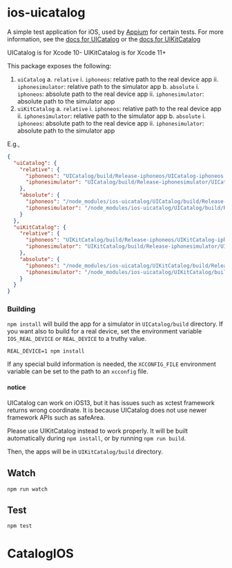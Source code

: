 # ios-uicatalog

A simple test application for iOS, used by [Appium](https://github.com/appium/appium)
for certain tests. For more information, see the [docs for UICatalog](./UICatalog/uicatalog-info.md)
or the [docs for UIKitCatalog](./UIKitCatalog/uicatalog-info.md)

UICatalog is for Xcode 10-
UIKitCatalog is for Xcode 11+

This package exposes the following:
1. `uiCatalog`
      a. `relative`
          i. `iphoneos`: relative path to the real device app
          ii. `iphonesimulator`: relative path to the simulator app
      b. `absolute`
          i. `iphoneos`: absolute path to the real device app
          ii. `iphonesimulator`: absolute path to the simulator app
1. `uiKitCatalog`
      a. `relative`
          i. `iphoneos`: relative path to the real device app
          ii. `iphonesimulator`: relative path to the simulator app
      b. `absolute`
          i. `iphoneos`: absolute path to the real device app
          ii. `iphonesimulator`: absolute path to the simulator app

E.g.,
```json
{
  "uiCatalog": {
    "relative": {
      "iphoneos": "UICatalog/build/Release-iphoneos/UICatalog-iphoneos.app",
      "iphonesimulator": "UICatalog/build/Release-iphonesimulator/UICatalog-iphonesimulator.app"
    },
    "absolute": {
      "iphoneos": "/node_modules/ios-uicatalog/UICatalog/build/Release-iphoneos/UICatalog-iphoneos.app",
      "iphonesimulator": "/node_modules/ios-uicatalog/UICatalog/build/Release-iphonesimulator/UICatalog-iphonesimulator.app"
    }
  },
  "uiKitCatalog": {
    "relative": {
      "iphoneos": "UIKitCatalog/build/Release-iphoneos/UIKitCatalog-iphoneos.app",
      "iphonesimulator": "UIKitCatalog/build/Release-iphonesimulator/UIKitCatalog-iphonesimulator.app"
    },
    "absolute": {
      "iphoneos": "/node_modules/ios-uicatalog/UIKitCatalog/build/Release-iphoneos/UIKitCatalog-iphoneos.app",
      "iphonesimulator": "/node_modules/ios-uicatalog/UIKitCatalog/build/Release-iphonesimulator/UIKitCatalog-iphonesimulator.app"
    }
  }
}
```


### Building

`npm install` will build the app for a simulator in `UICatalog/build` directory.
If you want also to build for a real device,
set the environment variable `IOS_REAL_DEVICE` or `REAL_DEVICE` to a truthy value.

```
REAL_DEVICE=1 npm install
```

If any special build information is needed, the `XCCONFIG_FILE` environment
variable can be set to the path to an `xcconfig` file.


#### notice

UICatalog can work on iOS13, but it has issues such as xctest framework returns wrong coordinate.
It is because UICatalog does not use newer framework APIs such as safeArea.

Please use UIKitCatalog instead to work properly. It will be built automatically
during `npm install`, or by running `npm run build`.

Then, the apps will be in `UIKitCatalog/build` directory.


## Watch

```
npm run watch
```

## Test

```
npm test
```
# CatalogIOS
